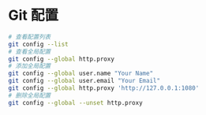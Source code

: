 <!--
 * @Author: fu.nan
 * @Date: 2020-04-07 11:30:40
 * @LastEditors: fu.nan
 * @LastEditTime: 2020-04-07 17:09:08
 -->
# Git 配置

```bash
# 查看配置列表
git config --list
# 查看全局配置
git config --global http.proxy
# 添加全局配置
git config --global user.name "Your Name"
git config --global user.email "Your Email"
git config --global http.proxy 'http://127.0.0.1:1080'
# 删除全局配置
git config --global --unset http.proxy
```
